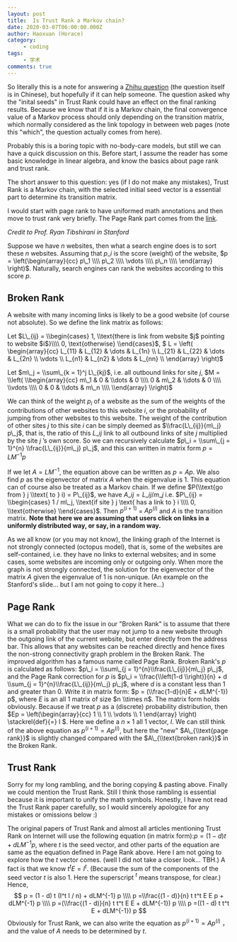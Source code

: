 ```yaml
---
layout: post
title:  Is Trust Rank a Markov chain?
date: 2020-03-07T06:00:00.000Z
author: Haoxuan (Horace)
category:
     - coding
tags:
     - 学术
comments: true
---
```


So literally this is a note for answering a [Zhihu question](https://www.zhihu.com/question/373709342) (the question itself is in Chinese), but hopefully if it can help someone. The question asked why the "inital seeds" in Trust Rank could have an effect on the final ranking results. Because we know that if it is a Markov chain, the final convergence value of a Markov process should only depending on the transition matrix, which normally considered as the link topology in between web pages (note this "which", the question actually comes from here).

Probably this is a boring topic with no-body-care models, but still we can have a quick discussion on this. Before start, I assume the reader has some basic knowledge in linear algebra, and know the basics about page rank and trust rank.

The short answer to this question: yes (if I do not make any mistakes), Trust Rank is a Markov chain, with the selected initial seed vector is a essential part to determine its transition matrix. 

I would start with page rank to have uniformed math annotations and then move to trust rank very briefly. The Page Rank part comes from the [link](http://statweb.stanford.edu/~tibs/sta306bfiles/pagerank/ryan/01-24-pr.pdf). 

*Credit to Prof. Ryan Tibshirani in Stanford*

Suppose we have $n$ websites, then what a search engine does is to sort these $n$ websites. Assuming that $p\_i$ is the score (weight) of the website, $p = \left(\begin{array}{cc} p\_1 \\\\ p\_2 \\\\ \vdots \\\\ p\_n \\\\ \end{array} \right)$. Naturally, search engines can rank the websites according to this score $p$.

## Broken Rank

A website with many incoming links is likely to be a good website (of course not absolute). So we define the link matrix as follows:

Let  $L\_{ij} = \\begin{cases}     1, \\text{there is link from website $j$ pointing to website $i$}\\\\     0, \text{otherwise} \\end{cases}$,
$ L =  \\left( \\begin{array}{cc} L\_{11} & L\_{12} &  \\dots & L\_{1n} \\\\ L\_{21} & L\_{22} &  \\dots & L\_{2n} \\\\ \\vdots \\\\ L\_{n1} & L\_{n2} &  \\dots & L\_{nn} \\\\ \\end{array} \\right)$

Let $m\_j = \\sum\_{k = 1}^j L\_{kj}$, i.e. all outbound links for site $j$, $M =  \\left(   \\begin{array}{cc} m\_1 & 0 &  \\dots & 0 \\\\ 0 & m\_2 &  \\dots & 0 \\\\ \\vdots \\\\ 0 & 0 &  \\dots & m\_n \\\\ \\end{array} \\right)$

We can think of the weight $p_i$ of a website as the sum of the weights of the contributions of other websites to this website $i$, or the probability of jumping from other websites to this website. The weight of the contribution of other sites $j$ to this site $i$ can be simply deemed as $\\frac{L\_{ij}}{m\_j} p\_j$, that is, the ratio of this $L\_{ij}$ link to all outbound links of site $j$ multiplied by the site $j$ ’s own score. So we can recursively calculate $p\_i = \\sum\_{j = 1}^{n} \\frac{L\_{ij}}{m\_j} p\_j$, and this can written in matrix form $p = LM^{-1} p$

If we let $A = LM^{-1}$, the equation above can be written as $p = Ap$. We also find $p$ as the eigenvector of matrix $A$ when the eigenvalue is $1$. This equation can of course also be treated as a Markov chain. If we define $P(\\text{go from } j \\text{ to } i) = P\_{ij}$, we have $A\_ {ij} = L\_{ij} / m\_j$ i.e. $P\_{ij} = \\begin{cases} 1 / m\_j, \\text{if site } j \text{ has a link to } i \\\\ 0, \\text{otherwise} \\end{cases}$. Then $p^{(i + 1)}$ = $Ap^{(i)}$ and $A$ is the transition matrix. **Note that here we are assuming that users click on links in a uniformly distributed way, or say, in a random way.**

As we all know (or you may not know), the linking graph of the Internet is not strongly connected (octopus model), that is, some of the websites are self-contained, i.e. they have no links to external websites; and in some cases, some websites are incoming only or outgoing only. When more the graph is not strongly connected, the solution for the eigenvector of the matrix $A$ given the eigenvalue of 1 is non-unique. (An example on the Stanford's slide... but I am not going to copy it here...)

## Page Rank
What we can do to fix the issue in our "Broken Rank" is to assume that there is a small probability that the user may not jump to a new website through the outgoing link of the current website, but enter directly from the address bar. This allows that any websites can be reached directly and hence fixes the non-strong connectivity graph problem in the Broken Rank. The improved algorithm has a famous name called Page Rank. Broken Rank's $p$ is calculated as follows: $p\_i = \\sum\_{j = 1}^{n}\\frac{L\_{ij}}{m\_j} p\_j$, and the Page Rank correction for $p$ is $p\_i = \\frac{\\left(1-d \\right)}{n} + d \\sum_{j = 1}^{n}\\frac{L\_{ij}}{m\_j} p\_j$, where $d$ is a constant less than $1$ and greater than $0$. Write it in matrix form: $p = (\\frac{1-d}{n}E + dLM^{-1}) p$, where $E$ is an all $1$ matrix of size $n \\times n$. The matrix form holds obviously. Because if we treat $p$ as a (discrete) probability distribution, then $Ep = \\left(\\begin{array}{cc} 1 \\\\ 1 \\\\ \\vdots \\\\ 1 \\end{array} \\right) \\stackrel{def}{=} I $. Here we define a $n \times 1$ all $1$ vector, $I$.
We can still think of the above equation as $p^{(i + 1)} = Ap^{(i)}$, but here the "new" $A\_{\\text{page rank}}$ is slightly changed compared with the $A\_{\\text{broken rank}}$ in the Broken Rank.

## Trust Rank
Sorry for my long rambling, and the boring copying & pasting above.  Finally we could mention the Trust Rank. Still I think those rambling is essential because it is important to unify the math symbols. Honestly, I have not read the Trust Rank paper carefully, so I would sincerely apologize for any mistakes or omissions below :)

The original papers of Trust Rank and almost all articles mentioning Trust Rank on Internet will use the following equation (in matrix form):$p = (1-d)t + dLM^{-1} p$, where $t$ is the seed vector, and other parts of the equation are same as the equation defined in Page Rank above. Here I am not going to explore how the $t$ vector comes. (well I did not take a closer look... TBH.)
A fact is that we know $t^{t} E = I^{t}$. (Because the sum of the components of the seed vector $t$ is also $1$. Here the superscript $^{t}$ means transpose, for clear.)
Hence,
$$ 
p = (1 - d) t (I^t I / n) + dLM^{-1} p \\\\ 
p =\\frac{(1 - d)}{n} t t^t E E p + dLM^{-1} p \\\\ 
p =(\\frac{(1 - d)}{n} t t^t E E  + dLM^{-1}) p \\\\  
p =((1 - d) t t^t E + dLM^{-1}) p 
$$ 
Obviously for Trust Rank, we can also write the equation as $p^{(i + 1)}= A p^{(i)}$ ，and the value of $A$ needs to be determined by $t$.